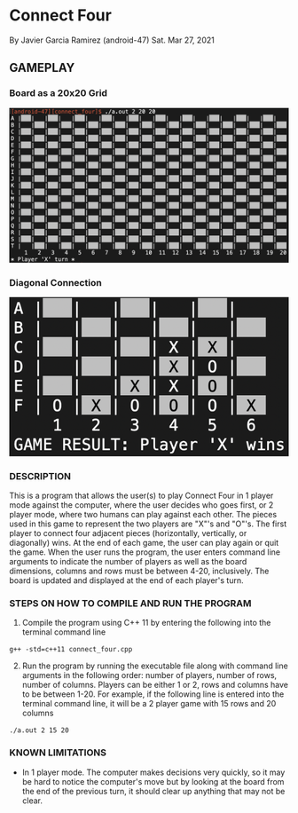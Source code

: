 # Connect Four

By Javier Garcia Ramirez (android-47)
Sat. Mar 27, 2021

## GAMEPLAY
### Board as a 20x20 Grid
![20x20 Grid](./images/20x20.png "20x20 Grid")
### Diagonal Connection
![Diagonal Connection](./images/diagonal.png "Diagonal Connection")

### DESCRIPTION
This is a program that allows the user(s) to play Connect Four in 1 player mode against the computer, where the user decides who goes 
first, or 2 player mode, where two humans can play against each other. The pieces used in this game to represent the two players are 
"X"'s and "O"'s. The first player to connect four adjacent pieces (horizontally, vertically, or diagonally) wins. At the end of each 
game, the user can play again or quit the game. When the user runs the program, the user enters command line arguments to indicate 
the number of players as well as the board dimensions, columns and rows must be between 4-20, inclusively. The board is updated and 
displayed at the end of each player's turn.

### STEPS ON HOW TO COMPILE AND RUN THE PROGRAM
1. Compile the program using C++ 11 by entering the following into the terminal command line  

```
g++ -std=c++11 connect_four.cpp
```

2. Run the program by running the executable file along with command line arguments in the following order: number of 
   players, number of rows, number of columns. Players can be either 1 or 2, rows and columns have to be between 1-20. 
   For example, if the following line is entered into the terminal command line, it will be a 2 player game with 15 rows and 20 columns  

```
./a.out 2 15 20
```

### KNOWN LIMITATIONS
* In 1 player mode. The computer makes decisions very quickly, so it may be hard to notice the computer's move but by looking at the board from the end of the previous turn, it should clear up anything that may not be clear.